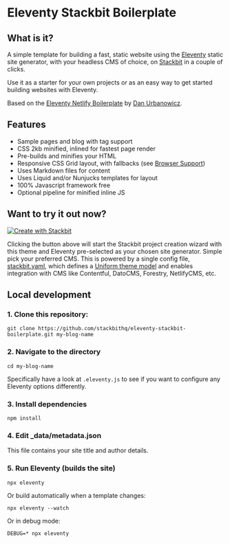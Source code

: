# Eleventy Stackbit Boilerplate

## What is it?

A simple template for building a fast, static website using the [Eleventy](https://www.11ty.io/) static site generator, with your headless CMS of choice, on [Stackbit](https://www.stackbit.com) in a couple of clicks.

Use it as a starter for your own projects or as an easy way to get started building websites with Eleventy.

Based on the [Eleventy Netlify Boilerplate](https://github.com/danurbanowicz/eleventy-netlify-boilerplate) by [Dan Urbanowicz](https://www.danurbanowicz.com/).

## Features

* Sample pages and blog with tag support
* CSS 2kb minified, inlined for fastest page render
* Pre-builds and minifies your HTML
* Responsive CSS Grid layout, with fallbacks (see [Browser Support](#browser-support))
* Uses Markdown files for content
* Uses Liquid and/or Nunjucks templates for layout
* 100% Javascript framework free
* Optional pipeline for minified inline JS

## Want to try it out now?

[![Create with Stackbit](https://assets.stackbit.com/badge/create-with-stackbit.svg)](https://app.stackbit.com/create?theme=https://github.com/stackbithq/eleventy-stackbit-boilerplate)

Clicking the button above will start the Stackbit project creation wizard with this theme and Eleventy pre-selected as your chosen site generator. Simple pick your preferred CMS. This is powered by a single config file, [stackbit.yaml](https://docs.stackbit.com/uniform/stackbit-yaml/), which defines a [Uniform theme model](https://docs.stackbit.com/uniform/) and enables integration with CMS like Contentful, DatoCMS, Forestry, NetlifyCMS, etc.

## Local development

### 1. Clone this repository:

```
git clone https://github.com/stackbithq/eleventy-stackbit-boilerplate.git my-blog-name
```

### 2. Navigate to the directory

```
cd my-blog-name
```

Specifically have a look at `.eleventy.js` to see if you want to configure any Eleventy options differently.

### 3. Install dependencies

```
npm install
```

### 4. Edit _data/metadata.json

This file contains your site title and author details.

### 5. Run Eleventy (builds the site)

```
npx eleventy
```

Or build automatically when a template changes:
```
npx eleventy --watch
```

Or in debug mode:
```
DEBUG=* npx eleventy
```
